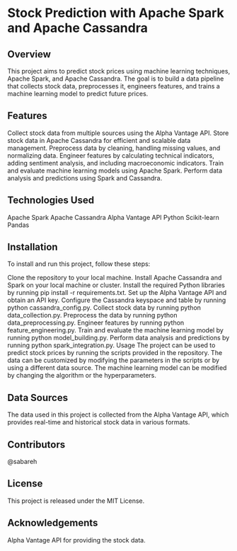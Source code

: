 # Stock Prediction with Apache Spark and Apache Cassandra
## Overview
This project aims to predict stock prices using machine learning techniques, Apache Spark, and Apache Cassandra. The goal is to build a data pipeline that collects stock data, preprocesses it, engineers features, and trains a machine learning model to predict future prices.

## Features
Collect stock data from multiple sources using the Alpha Vantage API.
Store stock data in Apache Cassandra for efficient and scalable data management.
Preprocess data by cleaning, handling missing values, and normalizing data.
Engineer features by calculating technical indicators, adding sentiment analysis, and including macroeconomic indicators.
Train and evaluate machine learning models using Apache Spark.
Perform data analysis and predictions using Spark and Cassandra.

## Technologies Used
Apache Spark
Apache Cassandra
Alpha Vantage API
Python
Scikit-learn
Pandas

## Installation
To install and run this project, follow these steps:

Clone the repository to your local machine.
Install Apache Cassandra and Spark on your local machine or cluster.
Install the required Python libraries by running pip install -r requirements.txt.
Set up the Alpha Vantage API and obtain an API key.
Configure the Cassandra keyspace and table by running python cassandra_config.py.
Collect stock data by running python data_collection.py.
Preprocess the data by running python data_preprocessing.py.
Engineer features by running python feature_engineering.py.
Train and evaluate the machine learning model by running python model_building.py.
Perform data analysis and predictions by running python spark_integration.py.
Usage
The project can be used to predict stock prices by running the scripts provided in the repository. The data can be customized by modifying the parameters in the scripts or by using a different data source. The machine learning model can be modified by changing the algorithm or the hyperparameters.

## Data Sources
The data used in this project is collected from the Alpha Vantage API, which provides real-time and historical stock data in various formats.

## Contributors
@sabareh

## License
This project is released under the MIT License.

## Acknowledgements
Alpha Vantage API for providing the stock data.
